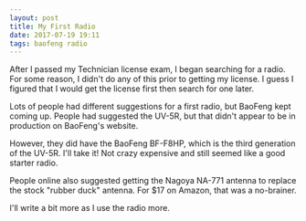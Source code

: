 ```yaml
---
layout: post
title: My First Radio
date: 2017-07-19 19:11
tags: baofeng radio
---
```


After I passed my Technician license exam, I began searching for a radio. For some reason, I didn't do any of this prior to getting my license. I guess I figured that I would get the license first then search for one later.

Lots of people had different suggestions for a first radio, but BaoFeng kept coming up. People had suggested the UV-5R, but that didn't appear to be in production on BaoFeng's website.

However, they did have the BaoFeng BF-F8HP, which is the third generation of the UV-5R. I'll take it! Not crazy expensive and still seemed like a good starter radio.

People online also suggested getting the Nagoya NA-771 antenna to replace the stock "rubber duck" antenna. For $17 on Amazon, that was a no-brainer.

I'll write a bit more as I use the radio more.

